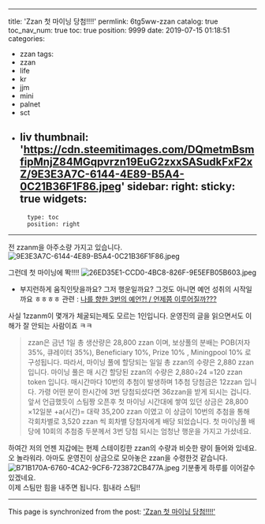 
---
title: 'Zzan 첫 마이닝 당첨!!!!'
permlink: 6tg5ww-zzan
catalog: true
toc_nav_num: true
toc: true
position: 9999
date: 2019-07-15 01:18:51
categories:
- zzan
tags:
- zzan
- life
- kr
- jjm
- mini
- palnet
- sct
- liv
thumbnail: 'https://cdn.steemitimages.com/DQmetmBsmfipMnjZ84MGqpvrzn19EuG2zxxSASudkFxF2xZ/9E3E3A7C-6144-4E89-B5A4-0C21B36F1F86.jpeg'
sidebar:
    right:
        sticky: true
widgets:
    -
        type: toc
        position: right
---


전 zzanm을 아주소량 가지고 있습니다. 
![9E3E3A7C-6144-4E89-B5A4-0C21B36F1F86.jpeg](https://cdn.steemitimages.com/DQmetmBsmfipMnjZ84MGqpvrzn19EuG2zxxSASudkFxF2xZ/9E3E3A7C-6144-4E89-B5A4-0C21B36F1F86.jpeg)

그런데  첫 마이닝에 똭!!!!
![26ED35E1-CCD0-4BC8-826F-9E5EFB05B603.jpeg](https://cdn.steemitimages.com/DQmbK22UTGBJPMAzQeMTU3DBFLhiQ8KKuLCad62swHwgDBy/26ED35E1-CCD0-4BC8-826F-9E5EFB05B603.jpeg)

- 부지런하게 움직인탓을까요? 그저 행운일까요? 그것도 아니면 예언 성취의 시작일까요 ㅎㅎㅎㅎ
관련 : [나를 향한 3번의 예언?! / 언제쯤 이루어질까???](https://www.steemzzang.com/zzan/@kingbit/omw3x-3)

사실 1zzanm이 몇개가 체굴되는제도 모르는 1인입니다. 운영진의 글을 읽으면서도 이해가 잘 안되는 사람이죠 ㅋㅋ
> zzan은 금년 1일 총 생산량은 28,800 zzan 이며, 보상풀의 분배는 POB(저자 35%, 큐레이터 35%), Beneficiary 10%, Prize 10% , Miningpool 10% 로 구성됩니다.
따라서, 마이닝 풀에 할당되는 일일 총 zzan의 수량은 2,880 zzan 입니다. 
마이닝 풀은 매 시간 할당된 zzan의 수량은 2,880÷24 =120 zzan token 입니다.
매시간마다 10번의 추첨이 발생하며 1추첨 당첨금은 12zzan 입니다.
가령 어떤 분이 한시간에 3번 당첨되셨다면 36zzan을 받게 되시는 겁니다.
앞서 언급했듯이 스팀짱 오픈후 첫 마이닝 시간대에 쌓여 있던 상금은 28,800 ×12일분 +a(시간)= 대략 35,200 zzan 이였고  이 상금이 10번의 추첨을 통해 각회차별로 3,520 zzan 씩 회차별 당첨자에게 배당 되었습니다. 첫 마이닝풀 배당에 10회의 추첨중 두분께서 3번 당첨 되시는 엄청난 행운을 가지고 가셨네요.

하여간 저의 언젠 지갑에는 현제 스테이킹한 zzan의 수량과 비슷한 량이 들어와 있네요.  오 놀라워라. 
아마도 운영진이 상금으로 모아놓은 zzan을 수령한것 같습니다. 
![B71B170A-6760-4CA2-9CF6-723872CB477A.jpeg](https://cdn.steemitimages.com/DQmbD3CDAtfn3eGRiwvFTjng2N4zLix15zKmGUqiHbMWDZM/B71B170A-6760-4CA2-9CF6-723872CB477A.jpeg)
기분좋게 하루를 이어갈수 있겠네요.  
이제 스팀만 힘을 내주면 됩니다.  힘내라 스팀!!

- - -

This page is synchronized from the post: ['Zzan 첫 마이닝 당첨!!!!'](https://steemit.com/@kingbit/6tg5ww-zzan)
